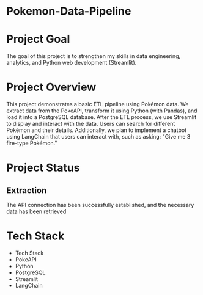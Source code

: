 # Pokemon-Data-Pipeline

# Project Goal

The goal of this project is to strengthen my skills in data engineering, analytics, and Python web development (Streamlit).

# Project Overview
This project demonstrates a basic ETL pipeline using Pokémon data. We extract data from the PokeAPI, transform it using Python (with Pandas), and load it into a PostgreSQL database. After the ETL process, we use Streamlit to display and interact with the data. Users can search for different Pokémon and their details. Additionally, we plan to implement a chatbot using LangChain that users can interact with, such as asking: "Give me 3 fire-type Pokémon."

# Project Status

## Extraction

The API connection has been successfully established, and the necessary data has been retrieved

# Tech Stack
- Tech Stack
- PokeAPI
- Python
- PostgreSQL
- Streamlit
- LangChain 
